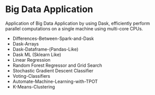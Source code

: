 # Big Data Application

Application of Big Data Application by using Dask, efficiently perform parallel computations on a single machine using multi-core CPUs. 

- Differences-Between-Spark-and-Dask
- Dask-Arrays
- Dask-Dataframe-(Pandas-Like)
- Dask ML (Sklearn Like)
- Linear Regression
- Random Forest Regressor and Grid Search
- Stochastic Gradient Descent Classifier
- Voting-Classifiers
- Automate-Machine-Learning-with-TPOT
- K-Means-Clustering

